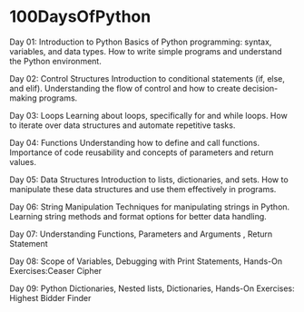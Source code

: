 # 100DaysOfPython

Day 01: Introduction to Python
Basics of Python programming: syntax, variables, and data types.
How to write simple programs and understand the Python environment.

Day 02: Control Structures
Introduction to conditional statements (if, else, and elif).
Understanding the flow of control and how to create decision-making programs.

Day 03: Loops
Learning about loops, specifically for and while loops.
How to iterate over data structures and automate repetitive tasks.

Day 04: Functions
Understanding how to define and call functions.
Importance of code reusability and concepts of parameters and return values.

Day 05: Data Structures
Introduction to lists, dictionaries, and sets.
How to manipulate these data structures and use them effectively in programs.

Day 06: String Manipulation
Techniques for manipulating strings in Python.
Learning string methods and format options for better data handling.

Day 07:
Understanding Functions, Parameters and Arguments , Return Statement

Day 08:
Scope of Variables, Debugging with Print Statements, Hands-On Exercises:Ceaser Cipher

Day 09:
Python Dictionaries, Nested lists, Dictionaries, Hands-On Exercises: Highest Bidder Finder
